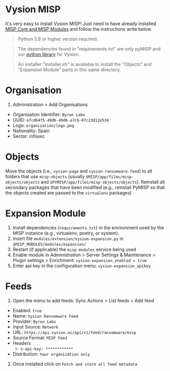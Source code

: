 # Vysion MISP

It's very easy to install Vysion MISP! Just need to have already installed [MISP Core and MISP Modules](https://www.misp-project.org/download/) and follow the instructions write below.

> Python 3.8 or higher version required.

> The dependencies found in "requirements.txt" are only pyMISP and our [python library](https://pypi.org/project/vysion/) for Vysion.

> An installer "installer.sh" is available to install the "Objects" and "Expansion Module" parts in this same directory.

# Organisation

1. Administration > Add Organisations

- Organisation Identifier: `Byron Labs`
- UUID: `efcd64f5-49db-49d6-a7cb-07c23d12e534`
- Logo: `organization/logo.png`
- Nationality: Spain
- Sector: infosec

# Objects

Move the objects (i.e., `vysion-page` and `vysion-ransomware-feed`) to all folders that use `misp-objects` (usually `$MISP/app/files/misp-objects/objects` and `$PYMISP/app/files/misp-objects/objects`). Reinstall all secondary packages that have been modified (e.g., reinstall PyMISP so that the objects created are passed to the `virtualenv` packages)

# Expansion Module

1. Install dependencies (`requirements.txt`) in the environment used by the MISP instance (e.g., virtualenv, poetry, or system).
2. Insert file `modules/extension/vysion-expansion.py` in `$MISP_MODULES/modules/expansion/`
3. Restart (if applicable) the `misp-modules` service being used
4. Enable module in Administration > Server Settings & Maintenance > Plugin settings > Enrichment: `vysion-expansion_enabled = true`
5. Enter api key in the configuration menu: `vysion-expansion_apikey`

# Feeds

1. Open the menu to add feeds: Sync Actions > List feeds > Add feed

- Enabled: `true`
- Name: `Vysion Ransomware Feed`
- Provider: `Byron Labs`
- Input Source: `Network`
- URL: `https://api.vysion.ai/api/v1/feed/ransomware/misp`
- Source Format: `MISP Feed`
- Headers
    - `x-api-key: ************`
- Distribution: `Your organization only`

2. Once installed click on `Fetch and store all feed metadata`
